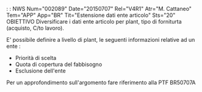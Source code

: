  :  : NWS Num="002089" Date="20150707" Rel="V4R1" Atr="M. Cattaneo" Tem="APP" App="BR" Tit="Estensione dati ente articolo" Sts="20"
OBIETTIVO
Diversificare i dati ente articolo per plant, tipo di forniturta (acquisto, C/to lavoro).

E' possibile definire a livello di plant, le seguenti informazioni relative ad un ente : 
-  Priorità di scelta
-  Quota di copertura del fabbisogno
-  Esclusione dell'ente

Per un approfondimento sull'argomento fare riferimento alla PTF BR50707A 